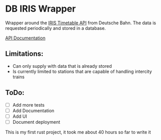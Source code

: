 # DB IRIS Wrapper
Wrapper around the [IRIS Timetable API](https://iris.noncd.db.de) from Deutsche Bahn.
The data is requested periodically and stored in a database.

[API Documentation](https://db-iris.it-solutions-mayer.de/v1/swagger/index.html)

## Limitations:
- Can only supply with data that is already stored
- Is currently limited to stations that are capable of handling intercity trains

## ToDo:
- [ ] Add more tests
- [ ] Add Documentation
- [ ] Add UI
- [ ] Document deployment

This is my first rust project, it took me about 40 hours so far to write it
